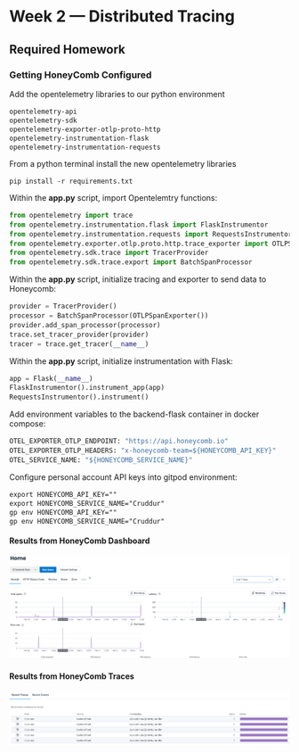 # Week 2 — Distributed Tracing

## Required Homework

### Getting HoneyComb Configured

Add the opentelemetry libraries to our python environment

```
opentelemetry-api 
opentelemetry-sdk 
opentelemetry-exporter-otlp-proto-http 
opentelemetry-instrumentation-flask 
opentelemetry-instrumentation-requests
```

From a python terminal install the new opentelemetry libraries
```
pip install -r requirements.txt
```

Within the **app.py** script, import Opentelemtry functions:

```python
from opentelemetry import trace
from opentelemetry.instrumentation.flask import FlaskInstrumentor
from opentelemetry.instrumentation.requests import RequestsInstrumentor
from opentelemetry.exporter.otlp.proto.http.trace_exporter import OTLPSpanExporter
from opentelemetry.sdk.trace import TracerProvider
from opentelemetry.sdk.trace.export import BatchSpanProcessor
```

Within the **app.py** script, initialize tracing and exporter to send data to Honeycomb:
```python
provider = TracerProvider()
processor = BatchSpanProcessor(OTLPSpanExporter())
provider.add_span_processor(processor)
trace.set_tracer_provider(provider)
tracer = trace.get_tracer(__name__)
```

Within the **app.py** script, initialize instrumentation with Flask:
```python
app = Flask(__name__)
FlaskInstrumentor().instrument_app(app)
RequestsInstrumentor().instrument()
```

Add environment variables to the backend-flask container in docker compose:
```Dockerfile
OTEL_EXPORTER_OTLP_ENDPOINT: "https://api.honeycomb.io"
OTEL_EXPORTER_OTLP_HEADERS: "x-honeycomb-team=${HONEYCOMB_API_KEY}"
OTEL_SERVICE_NAME: "${HONEYCOMB_SERVICE_NAME}"
```

Configure personal account API keys into gitpod environment:
```
export HONEYCOMB_API_KEY=""
export HONEYCOMB_SERVICE_NAME="Cruddur"
gp env HONEYCOMB_API_KEY=""
gp env HONEYCOMB_SERVICE_NAME="Cruddur"
```

#### Results from HoneyComb Dashboard
![Image of HoneyComb_Dashboard](assests/2_Week_HoneyComb_Dashboard.png)

#### Results from HoneyComb Traces
![Image of HoneyComb_Traces](assests/2_Week_HoneyComb_Traces.png)


